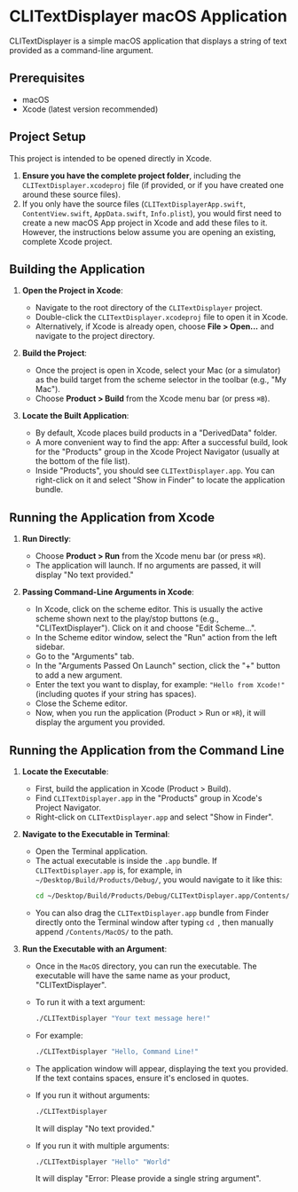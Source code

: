 # CLITextDisplayer macOS Application

CLITextDisplayer is a simple macOS application that displays a string of text provided as a command-line argument.

## Prerequisites

*   macOS
*   Xcode (latest version recommended)

## Project Setup

This project is intended to be opened directly in Xcode.

1.  **Ensure you have the complete project folder**, including the `CLITextDisplayer.xcodeproj` file (if provided, or if you have created one around these source files).
2.  If you only have the source files (`CLITextDisplayerApp.swift`, `ContentView.swift`, `AppData.swift`, `Info.plist`), you would first need to create a new macOS App project in Xcode and add these files to it. However, the instructions below assume you are opening an existing, complete Xcode project.

## Building the Application

1.  **Open the Project in Xcode**:
    *   Navigate to the root directory of the `CLITextDisplayer` project.
    *   Double-click the `CLITextDisplayer.xcodeproj` file to open it in Xcode.
    *   Alternatively, if Xcode is already open, choose **File > Open...** and navigate to the project directory.

2.  **Build the Project**:
    *   Once the project is open in Xcode, select your Mac (or a simulator) as the build target from the scheme selector in the toolbar (e.g., "My Mac").
    *   Choose **Product > Build** from the Xcode menu bar (or press `⌘B`).

3.  **Locate the Built Application**:
    *   By default, Xcode places build products in a "DerivedData" folder.
    *   A more convenient way to find the app: After a successful build, look for the "Products" group in the Xcode Project Navigator (usually at the bottom of the file list).
    *   Inside "Products", you should see `CLITextDisplayer.app`. You can right-click on it and select "Show in Finder" to locate the application bundle.

## Running the Application from Xcode

1.  **Run Directly**:
    *   Choose **Product > Run** from the Xcode menu bar (or press `⌘R`).
    *   The application will launch. If no arguments are passed, it will display "No text provided."

2.  **Passing Command-Line Arguments in Xcode**:
    *   In Xcode, click on the scheme editor. This is usually the active scheme shown next to the play/stop buttons (e.g., "CLITextDisplayer"). Click on it and choose "Edit Scheme...".
    *   In the Scheme editor window, select the "Run" action from the left sidebar.
    *   Go to the "Arguments" tab.
    *   In the "Arguments Passed On Launch" section, click the "+" button to add a new argument.
    *   Enter the text you want to display, for example: `"Hello from Xcode!"` (including quotes if your string has spaces).
    *   Close the Scheme editor.
    *   Now, when you run the application (Product > Run or `⌘R`), it will display the argument you provided.

## Running the Application from the Command Line

1.  **Locate the Executable**:
    *   First, build the application in Xcode (Product > Build).
    *   Find `CLITextDisplayer.app` in the "Products" group in Xcode's Project Navigator.
    *   Right-click on `CLITextDisplayer.app` and select "Show in Finder".

2.  **Navigate to the Executable in Terminal**:
    *   Open the Terminal application.
    *   The actual executable is inside the `.app` bundle. If `CLITextDisplayer.app` is, for example, in `~/Desktop/Build/Products/Debug/`, you would navigate to it like this:
        ```bash
        cd ~/Desktop/Build/Products/Debug/CLITextDisplayer.app/Contents/MacOS/
        ```
    *   You can also drag the `CLITextDisplayer.app` bundle from Finder directly onto the Terminal window after typing `cd `, then manually append `/Contents/MacOS/` to the path.

3.  **Run the Executable with an Argument**:
    *   Once in the `MacOS` directory, you can run the executable. The executable will have the same name as your product, "CLITextDisplayer".
    *   To run it with a text argument:
        ```bash
        ./CLITextDisplayer "Your text message here!"
        ```
    *   For example:
        ```bash
        ./CLITextDisplayer "Hello, Command Line!"
        ```
    *   The application window will appear, displaying the text you provided. If the text contains spaces, ensure it's enclosed in quotes.

    *   If you run it without arguments:
        ```bash
        ./CLITextDisplayer
        ```
        It will display "No text provided."

    *   If you run it with multiple arguments:
        ```bash
        ./CLITextDisplayer "Hello" "World"
        ```
        It will display "Error: Please provide a single string argument".
